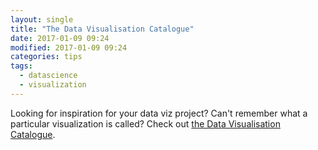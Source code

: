 ```yaml
---
layout: single
title: "The Data Visualisation Catalogue"
date: 2017-01-09 09:24
modified: 2017-01-09 09:24
categories: tips
tags:
  - datascience
  - visualization
---
```


Looking for inspiration for your data viz project?
Can't remember what a particular visualization is called?
Check out [the Data Visualisation Catalogue](http://www.datavizcatalogue.com/?utm_campaign=Data%2BElixir&utm_medium=email&utm_source=Data_Elixir_113).
